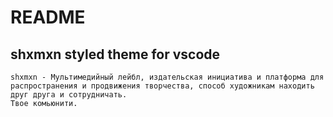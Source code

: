 # README
## shxmxn styled theme for vscode 

```
shxmxn - Мультимедийный лейбл, издательская инициатива и платформа для распространения и продвижения творчества, способ художникам находить друг друга и сотрудничать.
Твое комьюнити. 
```
